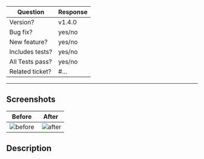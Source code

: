 <!--
  Bonjour!

  We can't express how grateful we are that you're working on making GitPoint
  better! We're thrilled to take a look at the changes you've made and merge
  them in as soon as possible. Please fill out this template to make the
  reviewal process as quick and smooth as possible!

  Thanks again for your hard work!
-->

| Question         | Response |
| ---------------- | -------- |
| Version?         | v1.4.0   |
| Bug fix?         | yes/no   |
| New feature?     | yes/no   |
| Includes tests?  | yes/no   |
| All Tests pass?  | yes/no   |
| Related ticket?  | #...     |

---

## Screenshots

<!--
  Replace the images in the table below with screenshots of your changes before
  and after. If this is not applicable (i.e. absolutely NO visual changes), feel
  free to delete this section.
-->

| Before   | After    |
| -------- | -------- |
| ![before](http://placekitten.com/700/1000) | ![after](http://placekitten.com/700/1001) |

## Description

<!--
  What changes did you make?
-->
